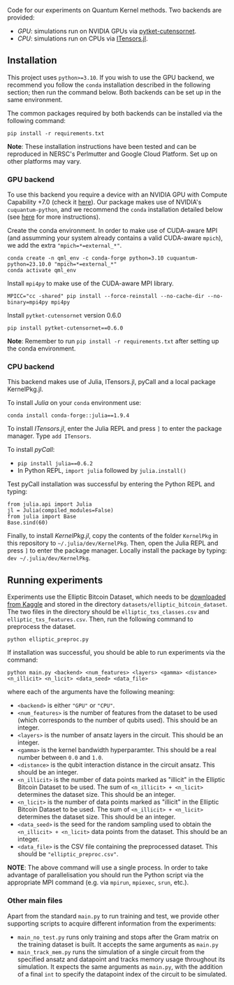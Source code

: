 Code for our experiments on Quantum Kernel methods. Two backends are provided:
- *GPU*: simulations run on NVIDIA GPUs via [pytket-cutensornet](https://github.com/CQCL/pytket-cutensornet).
- *CPU*: simulations run on CPUs via [ITensors.jl](https://github.com/ITensor/ITensors.jl).

## Installation

This project uses `python>=3.10`. If you wish to use the GPU backend, we recommend you follow the `conda` installation described in the following section; then run the command below. Both backends can be set up in the same environment.

The common packages required by both backends can be installed via the following command:
```
pip install -r requirements.txt
```

**Note**: These installation instructions have been tested and can be reproduced in NERSC's Perlmutter and Google Cloud Platform. Set up on other platforms may vary.

### GPU backend

To use this backend you require a device with an NVIDIA GPU with Compute Capability +7.0 (check it [here](https://developer.nvidia.com/cuda-gpus)). Our package makes use of NVIDIA's `cuquantum-python`, and we recommend the `conda` installation detailed below (see [here](https://docs.nvidia.com/cuda/cuquantum/latest/python/README.html#installation) for more instructions).

Create the conda environment. In order to make use of CUDA-aware MPI (and assumming your system already contains a valid CUDA-aware `mpich`), we add the extra `"mpich=*=external_*"`.
```
conda create -n qml_env -c conda-forge python=3.10 cuquantum-python=23.10.0 "mpich=*=external_*"
conda activate qml_env
```
Install `mpi4py` to make use of the CUDA-aware MPI library.
```
MPICC="cc -shared" pip install --force-reinstall --no-cache-dir --no-binary=mpi4py mpi4py
```

Install `pytket-cutensornet` version 0.6.0
```
pip install pytket-cutensornet==0.6.0
```
**Note**: Remember to run `pip install -r requirements.txt` after setting up the conda environment.

### CPU backend

This backend makes use of Julia, ITensors.jl, pyCall and a local package KernelPkg.jl.

To install *Julia* on your `conda` environment use:
```
conda install conda-forge::julia==1.9.4
```

To install *ITensors.jl*, enter the Julia REPL and press `]` to enter the package manager. Type `add ITensors`.

To install *pyCall*:
- `pip install julia==0.6.2`
- In Python REPL, `import julia` followed by `julia.install()`

Test pyCall installation was successful by entering the Python REPL and typing:
 ```
from julia.api import Julia
jl = Julia(compiled_modules=False)
from julia import Base
Base.sind(60)
 ```

Finally, to install *KernelPkg.jl*, copy the contents of the folder `KernelPkg` in this repository to `~/.julia/dev/KernelPkg`. Then, open the Julia REPL and press `]` to enter the package manager. Locally install the package by typing:
`dev ~/.julia/dev/KernelPkg`.


## Running experiments

Experiments use the Elliptic Bitcoin Dataset, which needs to be [downloaded from Kaggle](https://www.kaggle.com/datasets/ellipticco/elliptic-data-set) and stored in the directory ``datasets/elliptic_bitcoin_dataset``. The two files in the directory should be ``elliptic_txs_classes.csv`` and ``elliptic_txs_features.csv``.
Then, run the following command to preprocess the dataset.
```
python elliptic_preproc.py
```

If installation was successful, you should be able to run experiments via the command:
```
python main.py <backend> <num_features> <layers> <gamma> <distance> <n_illicit> <n_licit> <data_seed> <data_file>
```
where each of the arguments have the following meaning:
- `<backend>` is either `"GPU"` or `"CPU"`.
- `<num_features>` is the number of features from the dataset to be used (which corresponds to the number of qubits used). This should be an integer.
- `<layers>` is the number of ansatz layers in the circuit. This should be an integer.
- `<gamma>` is the kernel bandwidth hyperparamter. This should be a real number between `0.0` and `1.0`.
- `<distance>` is the qubit interaction distance in the circuit ansatz. This should be an integer.
- `<n_illicit>` is the number of data points marked as "illicit" in the Elliptic Bitcoin Dataset to be used. The sum of `<n_illicit> + <n_licit>` determines the dataset size. This should be an integer.
- `<n_licit>` is the number of data points marked as "illicit" in the Elliptic Bitcoin Dataset to be used. The sum of `<n_illicit> + <n_licit>` determines the dataset size. This should be an integer.
- `<data_seed>` is the seed for the random sampling used to obtain the `<n_illicit> + <n_licit>` data points from the dataset. This should be an integer.
- `<data_file>` is the CSV file containing the preprocessed dataset. This should be `"elliptic_preproc.csv"`.

**NOTE**: The above command will use a single process. In order to take advantage of parallelisation you should run the Python script via the appropriate MPI command (e.g. via `mpirun`, `mpiexec`, `srun`, etc.).

### Other main files

Apart from the standard `main.py` to run training and test, we provide other supporting scripts to acquire different information from the experiments:

- `main_no_test.py` runs only training and stops after the Gram matrix on the training dataset is built. It accepts the same arguments as `main.py`
- `main_track_mem.py` runs the simulation of a single circuit from the specified ansatz and datapoint and tracks memory usage throughout its simulation. It expects the same arguments as `main.py`, with the addition of a final `int` to specify the datapoint index of the circuit to be simulated.
